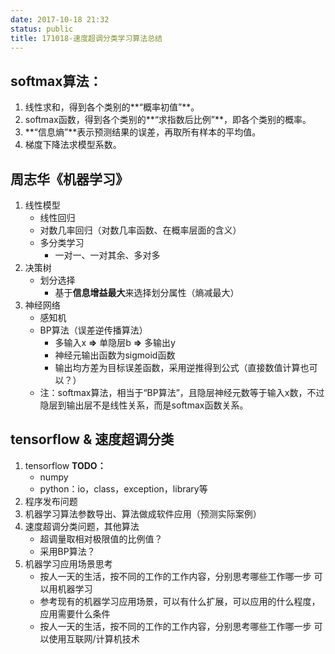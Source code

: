 ```yaml
---
date: 2017-10-18 21:32
status: public
title: 171018-速度超调分类学习算法总结
---
```


## softmax算法：
1. 线性求和，得到各个类别的**“概率初值”**。
2. softmax函数，得到各个类别的**“求指数后比例”**，即各个类别的概率。
3. **“信息熵”**表示预测结果的误差，再取所有样本的平均值。
4. 梯度下降法求模型系数。
    
## 周志华《机器学习》
1. 线性模型
    * 线性回归
    * 对数几率回归（对数几率函数、在概率层面的含义）
    * 多分类学习
        * 一对一、一对其余、多对多
2. 决策树
    * 划分选择
        * 基于**信息增益最大**来选择划分属性（熵减最大）
3. 神经网络
    * 感知机
    * BP算法（误差逆传播算法）    
        * 多输入x **=>** 单隐层b **=>** 多输出y
        * 神经元输出函数为sigmoid函数
        * 输出均方差为目标误差函数，采用逆推得到公式（直接数值计算也可以？）
    * 注：softmax算法，相当于“BP算法”，且隐层神经元数等于输入x数，不过隐层到输出层不是线性关系，而是softmax函数关系。
            
## tensorflow & 速度超调分类
1. tensorflow **TODO：**
    * numpy
    * python：io，class，exception，library等
2. 程序发布问题
3. 机器学习算法参数导出、算法做成软件应用（预测实际案例）
4. 速度超调分类问题，其他算法
    * 超调量取相对极限值的比例值？
    * 采用BP算法？
5. 机器学习应用场景思考
    * 按人一天的生活，按不同的工作的工作内容，分别思考哪些工作哪一步 可以用机器学习
    * 参考现有的机器学习应用场景，可以有什么扩展，可以应用的什么程度，应用需要什么条件
    * 按人一天的生活，按不同的工作的工作内容，分别思考哪些工作哪一步 可以使用互联网/计算机技术



